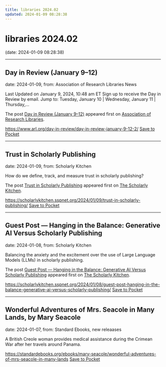 ```yaml
---
title: libraries 2024.02
updated: 2024-01-09 08:28:38
---
```


# libraries 2024.02

(date: 2024-01-09 08:28:38)

---

## Day in Review (January 9–12)

date: 2024-01-09, from: Association of Research Libraries News

<p>Last Updated on January 9, 2024, 10:48 am ET Sign up to receive the Day in Review by email. Jump to: Tuesday, January 10 &#124; Wednesday, January 11 &#124; Thursday,...</p>
<p>The post <a href="https://www.arl.org/day-in-review/day-in-review-january-9-12-2/">Day in Review (January 9–12)</a> appeared first on <a href="https://www.arl.org">Association of Research Libraries</a>.</p>


<span class="feed-item-link">
<a href="https://www.arl.org/day-in-review/day-in-review-january-9-12-2/">https://www.arl.org/day-in-review/day-in-review-january-9-12-2/</a> <a href="https://getpocket.com/save" class="pocket-btn" data-lang="en" data-save-url="https://www.arl.org/day-in-review/day-in-review-january-9-12-2/">Save to Pocket</a>
</span>

---

## Trust in Scholarly Publishing

date: 2024-01-09, from: Scholarly Kitchen

<p>How do we define, track, and measure trust in scholarly publishing?</p>
<p>The post <a href="https://scholarlykitchen.sspnet.org/2024/01/09/trust-in-scholarly-publishing/">Trust in Scholarly Publishing</a> appeared first on <a href="https://scholarlykitchen.sspnet.org">The Scholarly Kitchen</a>.</p>


<span class="feed-item-link">
<a href="https://scholarlykitchen.sspnet.org/2024/01/09/trust-in-scholarly-publishing/">https://scholarlykitchen.sspnet.org/2024/01/09/trust-in-scholarly-publishing/</a> <a href="https://getpocket.com/save" class="pocket-btn" data-lang="en" data-save-url="https://scholarlykitchen.sspnet.org/2024/01/09/trust-in-scholarly-publishing/">Save to Pocket</a>
</span>

---

## Guest Post — Hanging in the Balance: Generative AI Versus Scholarly Publishing

date: 2024-01-08, from: Scholarly Kitchen

<p>Balancing the anxiety and the excitement over the use of Large Language Models (LLMs) in scholarly publishing.</p>
<p>The post <a href="https://scholarlykitchen.sspnet.org/2024/01/08/guest-post-hanging-in-the-balance-generative-ai-versus-scholarly-publishing/">Guest Post &#8212; Hanging in the Balance: Generative AI Versus Scholarly Publishing</a> appeared first on <a href="https://scholarlykitchen.sspnet.org">The Scholarly Kitchen</a>.</p>


<span class="feed-item-link">
<a href="https://scholarlykitchen.sspnet.org/2024/01/08/guest-post-hanging-in-the-balance-generative-ai-versus-scholarly-publishing/">https://scholarlykitchen.sspnet.org/2024/01/08/guest-post-hanging-in-the-balance-generative-ai-versus-scholarly-publishing/</a> <a href="https://getpocket.com/save" class="pocket-btn" data-lang="en" data-save-url="https://scholarlykitchen.sspnet.org/2024/01/08/guest-post-hanging-in-the-balance-generative-ai-versus-scholarly-publishing/">Save to Pocket</a>
</span>

---

## Wonderful Adventures of Mrs. Seacole in Many Lands, by Mary Seacole

date: 2024-01-07, from: Standard Ebooks, new releaases

A British Creole woman provides medical assistance during the Crimean War after her travels around Panama.

<span class="feed-item-link">
<a href="https://standardebooks.org/ebooks/mary-seacole/wonderful-adventures-of-mrs-seacole-in-many-lands">https://standardebooks.org/ebooks/mary-seacole/wonderful-adventures-of-mrs-seacole-in-many-lands</a> <a href="https://getpocket.com/save" class="pocket-btn" data-lang="en" data-save-url="https://standardebooks.org/ebooks/mary-seacole/wonderful-adventures-of-mrs-seacole-in-many-lands">Save to Pocket</a>
</span>



<script type="text/javascript">!function(d,i){if(!d.getElementById(i)){var j=d.createElement("script");j.id=i;j.src="https://widgets.getpocket.com/v1/j/btn.js?v=1";var w=d.getElementById(i);d.body.appendChild(j);}}(document,"pocket-btn-js");</script>

